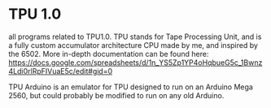 # TPU 1.0
all programs related to TPU1.0. TPU stands for Tape Processing Unit, and is a fully custom accumulator architecture CPU made by me, and inspired by the 6502. More in-depth documentation can be found here: https://docs.google.com/spreadsheets/d/1n_YS5Zp1YP4oHqbueG5c_1Bwnz4Ldi0rlRpFIVuaE5c/edit#gid=0

TPU Arduino is an emulator for TPU designed to run on an Arduino Mega 2560, but could probably be modified to run on any old Arduino.
